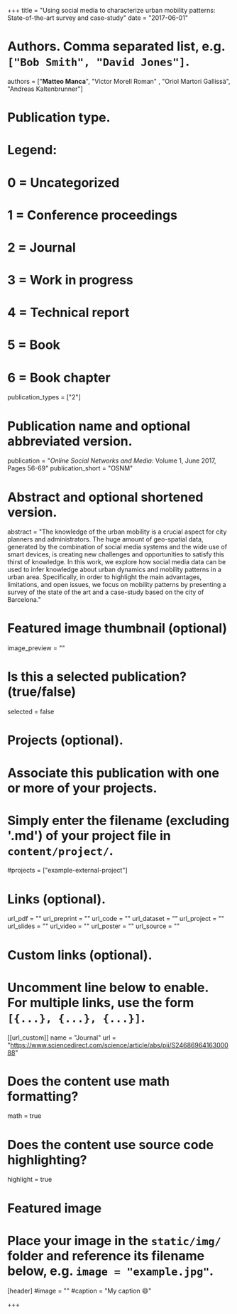 +++
title = "Using social media to characterize urban mobility patterns: State-of-the-art survey and case-study"
date = "2017-06-01"

# Authors. Comma separated list, e.g. `["Bob Smith", "David Jones"]`.

authors = ["**Matteo Manca**", "Victor Morell Roman" , "Oriol Martori Gallissà", "Andreas Kaltenbrunner"]


# Publication type.
# Legend:
# 0 = Uncategorized
# 1 = Conference proceedings
# 2 = Journal
# 3 = Work in progress
# 4 = Technical report
# 5 = Book
# 6 = Book chapter
publication_types = ["2"]

# Publication name and optional abbreviated version.
publication = "*Online Social Networks and Media*: Volume 1, June 2017, Pages 56-69"
publication_short = "OSNM"


# Abstract and optional shortened version.
abstract = "The knowledge of the urban mobility is a crucial aspect for city planners and administrators. The huge amount of geo-spatial data, generated by the combination of social media systems and the wide use of smart devices, is creating new challenges and opportunities to satisfy this thirst of knowledge. In this work, we explore how social media data can be used to infer knowledge about urban dynamics and mobility patterns in a urban area. Specifically, in order to highlight the main advantages, limitations, and open issues, we focus on mobility patterns by presenting a survey of the state of the art and a case-study based on the city of Barcelona."

# Featured image thumbnail (optional)
image_preview = ""

# Is this a selected publication? (true/false)
selected = false

# Projects (optional).
#   Associate this publication with one or more of your projects.
#   Simply enter the filename (excluding '.md') of your project file in `content/project/`.
#projects = ["example-external-project"]

# Links (optional).
url_pdf = ""
url_preprint = ""
url_code = ""
url_dataset = ""
url_project = ""
url_slides = ""
url_video = ""
url_poster = ""
url_source = ""

# Custom links (optional).
#   Uncomment line below to enable. For multiple links, use the form `[{...}, {...}, {...}]`.
[[url_custom]]
name = "Journal"
url = "https://www.sciencedirect.com/science/article/abs/pii/S2468696416300088"

# Does the content use math formatting?
math = true

# Does the content use source code highlighting?
highlight = true
  
# Featured image
# Place your image in the `static/img/` folder and reference its filename below, e.g. `image = "example.jpg"`.
[header]
#image = ""
#caption = "My caption :smile:"

+++


